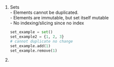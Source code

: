 1. Sets 
<br> - Elements cannot be duplicated. 
<br> - Elements are immutable, but set itself mutable
<br> - No indexing/slicing since no index
   ```python
   set_example = set() 
   set_example2 = {1, 2, 3}
   # cannot duplicate no change
   set_example.add(1)
   set_example.remove(1)
   ```
2. 